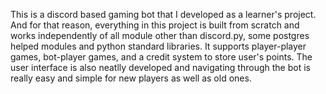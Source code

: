 This is a discord based gaming bot that I developed as a learner's project. And for that reason, everything in this project is built from scratch and works independently of all module
other than discord.py, some postgres helped modules and python standard libraries.
It supports player-player games, bot-player games, and a credit system to store user's points.
The user interface is also neatlly developed and navigating through the bot is really easy and simple for new players as well as old ones.
